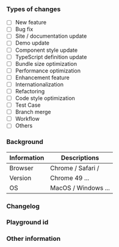 <!-- Put an `x` in "[ ]" to check a box) -->

### Types of changes

- [ ] New feature
- [ ] Bug fix
- [ ] Site / documentation update
- [ ] Demo update
- [ ] Component style update
- [ ] TypeScript definition update
- [ ] Bundle size optimization
- [ ] Performance optimization
- [ ] Enhancement feature
- [ ] Internationalization
- [ ] Refactoring
- [ ] Code style optimization
- [ ] Test Case
- [ ] Branch merge
- [ ] Workflow
- [ ] Others

### Background

| Information       | Descriptions|
| -------------- | -------------------- |
| Browser   | Chrome / Safari / |
| Version   | Chrome 49 ... |
| OS       | MacOS / Windows ... |

<!--
1. Describe the problem and the scenario.
2. GIF or snapshot should be provided if includes UI/interactive modification.
3. How to fix the problem, and list the final API implementation and usage sample if that is a new feature.
-->

### Changelog

<!-- - Fix `Component` ... -->

### Playground id

### Other information